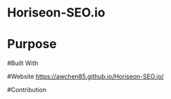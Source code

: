 # Horiseon-SEO.io

# Purpose

#Built With

#Website
https://awchen85.github.io/Horiseon-SEO.io/

#Contribution


